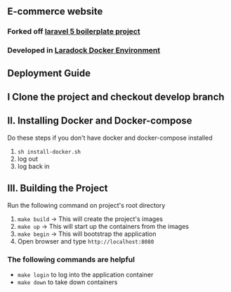 ## E-commerce website

### Forked off [laravel 5 boilerplate project](https://github.com/rappasoft/laravel-5-boilerplate)
### Developed in [Laradock Docker Environment](https://github.com/laradock/laradock)

## Deployment Guide

## I Clone the project and checkout develop branch

## II. Installing Docker and Docker-compose

Do these steps if you don't have docker and docker-compose installed
1. `sh install-docker.sh`
2. log out
3. log back in

## III. Building the Project

Run the following command on project's root directory
1. `make build` -> This will create the project's images
2. `make up` -> This will start up the containers from the images
3. `make begin` -> This will bootstrap the application
4. Open browser and type `http://localhost:8080`

### The following commands are helpful
* `make login` to log into the application container
* `make down` to take down containers